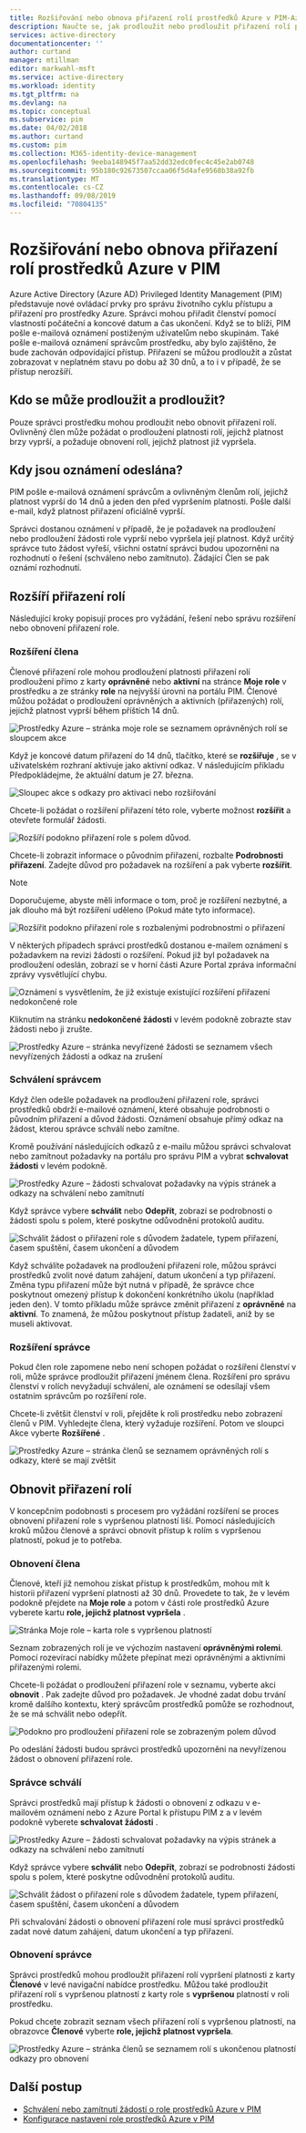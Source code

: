 ```yaml
---
title: Rozšiřování nebo obnova přiřazení rolí prostředků Azure v PIM-Azure Active Directory | Microsoft Docs
description: Naučte se, jak prodloužit nebo prodloužit přiřazení rolí prostředků Azure v Azure AD Privileged Identity Management (PIM).
services: active-directory
documentationcenter: ''
author: curtand
manager: mtillman
editor: markwahl-msft
ms.service: active-directory
ms.workload: identity
ms.tgt_pltfrm: na
ms.devlang: na
ms.topic: conceptual
ms.subservice: pim
ms.date: 04/02/2018
ms.author: curtand
ms.custom: pim
ms.collection: M365-identity-device-management
ms.openlocfilehash: 9eeba148945f7aa52dd32edc0fec4c45e2ab0748
ms.sourcegitcommit: 95b180c92673507ccaa06f5d4afe9568b38a92fb
ms.translationtype: MT
ms.contentlocale: cs-CZ
ms.lasthandoff: 09/08/2019
ms.locfileid: "70804135"
---
```

# <a name="extend-or-renew-azure-resource-role-assignments-in-pim"></a>Rozšiřování nebo obnova přiřazení rolí prostředků Azure v PIM

Azure Active Directory (Azure AD) Privileged Identity Management (PIM) představuje nové ovládací prvky pro správu životního cyklu přístupu a přiřazení pro prostředky Azure. Správci mohou přiřadit členství pomocí vlastností počáteční a koncové datum a čas ukončení. Když se to blíží, PIM pošle e-mailová oznámení postiženým uživatelům nebo skupinám. Také pošle e-mailová oznámení správcům prostředku, aby bylo zajištěno, že bude zachován odpovídající přístup. Přiřazení se můžou prodloužit a zůstat zobrazovat v neplatném stavu po dobu až 30 dnů, a to i v případě, že se přístup nerozšíří.

## <a name="who-can-extend-and-renew"></a>Kdo se může prodloužit a prodloužit?

Pouze správci prostředku mohou prodloužit nebo obnovit přiřazení rolí. Ovlivněný člen může požádat o prodloužení platnosti rolí, jejichž platnost brzy vyprší, a požaduje obnovení rolí, jejichž platnost již vypršela.

## <a name="when-are-notifications-sent"></a>Kdy jsou oznámení odeslána?

PIM pošle e-mailová oznámení správcům a ovlivněným členům rolí, jejichž platnost vyprší do 14 dnů a jeden den před vypršením platnosti. Pošle další e-mail, když platnost přiřazení oficiálně vyprší. 

Správci dostanou oznámení v případě, že je požadavek na prodloužení nebo prodloužení žádosti role vyprší nebo vypršela její platnost. Když určitý správce tuto žádost vyřeší, všichni ostatní správci budou upozorněni na rozhodnutí o řešení (schváleno nebo zamítnuto). Žádající Člen se pak oznámí rozhodnutí. 

## <a name="extend-role-assignments"></a>Rozšíří přiřazení rolí

Následující kroky popisují proces pro vyžádání, řešení nebo správu rozšíření nebo obnovení přiřazení role. 

### <a name="member-extend"></a>Rozšíření člena

Členové přiřazení role mohou prodloužení platnosti přiřazení rolí prodlouženi přímo z karty **oprávněné** nebo **aktivní** na stránce **Moje role** v prostředku a ze stránky **role** na nejvyšší úrovni na portálu PIM. Členové můžou požádat o prodloužení oprávněných a aktivních (přiřazených) rolí, jejichž platnost vyprší během příštích 14 dnů.

![Prostředky Azure – stránka moje role se seznamem oprávněných rolí se sloupcem akce](media/pim-resource-roles-renew-extend/aadpim-rbac-extend-ui.png)

Když je koncové datum přiřazení do 14 dnů, tlačítko, které se **rozšiřuje** , se v uživatelském rozhraní aktivuje jako aktivní odkaz. V následujícím příkladu Předpokládejme, že aktuální datum je 27. března.

![Sloupec akce s odkazy pro aktivaci nebo rozšiřování](media/pim-resource-roles-renew-extend/aadpim-rbac-extend-within-14.png)

Chcete-li požádat o rozšíření přiřazení této role, vyberte možnost **rozšířit** a otevřete formulář žádosti.

![Rozšíří podokno přiřazení role s polem důvod.](media/pim-resource-roles-renew-extend/aadpim-rbac-extend-role-assignment-request.png)

Chcete-li zobrazit informace o původním přiřazení, rozbalte **Podrobnosti přiřazení**. Zadejte důvod pro požadavek na rozšíření a pak vyberte **rozšířit**.

>[!Note]
>Doporučujeme, abyste měli informace o tom, proč je rozšíření nezbytné, a jak dlouho má být rozšíření uděleno (Pokud máte tyto informace).

![Rozšířit podokno přiřazení role s rozbalenými podrobnostmi o přiřazení](media/pim-resource-roles-renew-extend/aadpim-rbac-extend-form-complete.png)

V některých případech správci prostředků dostanou e-mailem oznámení s požadavkem na revizi žádosti o rozšíření. Pokud již byl požadavek na prodloužení odeslán, zobrazí se v horní části Azure Portal zpráva informační zprávy vysvětlující chybu.

![Oznámení s vysvětlením, že již existuje existující rozšíření přiřazení nedokončené role](media/pim-resource-roles-renew-extend/aadpim-rbac-extend-failed-existing-request.png)

Kliknutím na stránku **nedokončené žádosti** v levém podokně zobrazte stav žádosti nebo ji zrušte.

![Prostředky Azure – stránka nevyřízené žádosti se seznamem všech nevyřízených žádostí a odkaz na zrušení](media/pim-resource-roles-renew-extend/aadpim-rbac-extend-cancel-request.png)

### <a name="admin-approve"></a>Schválení správcem

Když člen odešle požadavek na prodloužení přiřazení role, správci prostředků obdrží e-mailové oznámení, které obsahuje podrobnosti o původním přiřazení a důvod žádosti. Oznámení obsahuje přímý odkaz na žádost, kterou správce schválí nebo zamítne. 

Kromě používání následujících odkazů z e-mailu můžou správci schvalovat nebo zamítnout požadavky na portálu pro správu PIM a vybrat **schvalovat žádosti** v levém podokně.

![Prostředky Azure – žádosti schvalovat požadavky na výpis stránek a odkazy na schválení nebo zamítnutí](media/pim-resource-roles-renew-extend/aadpim-rbac-extend-admin-approve-grid.png)

Když správce vybere **schválit** nebo **Odepřít**, zobrazí se podrobnosti o žádosti spolu s polem, které poskytne odůvodnění protokolů auditu.

![Schválit žádost o přiřazení role s důvodem žadatele, typem přiřazení, časem spuštění, časem ukončení a důvodem](media/pim-resource-roles-renew-extend/aadpim-rbac-extend-admin-approve-blade.png)

Když schválíte požadavek na prodloužení přiřazení role, můžou správci prostředků zvolit nové datum zahájení, datum ukončení a typ přiřazení. Změna typu přiřazení může být nutná v případě, že správce chce poskytnout omezený přístup k dokončení konkrétního úkolu (například jeden den). V tomto příkladu může správce změnit přiřazení z **oprávněné** na **aktivní**. To znamená, že můžou poskytnout přístup žadateli, aniž by se museli aktivovat.

### <a name="admin-extend"></a>Rozšíření správce

Pokud člen role zapomene nebo není schopen požádat o rozšíření členství v roli, může správce prodloužit přiřazení jménem člena. Rozšíření pro správu členství v rolích nevyžadují schválení, ale oznámení se odesílají všem ostatním správcům po rozšíření role.

Chcete-li zvětšit členství v roli, přejděte k roli prostředku nebo zobrazení členů v PIM. Vyhledejte člena, který vyžaduje rozšíření. Potom ve sloupci Akce vyberte **Rozšířené** .

![Prostředky Azure – stránka členů se seznamem oprávněných rolí s odkazy, které se mají zvětšit](media/pim-resource-roles-renew-extend/aadpim-rbac-extend-admin-extend.png)

## <a name="renew-role-assignments"></a>Obnovit přiřazení rolí

V koncepčním podobnosti s procesem pro vyžádání rozšíření se proces obnovení přiřazení role s vypršenou platností liší. Pomocí následujících kroků můžou členové a správci obnovit přístup k rolím s vypršenou platností, pokud je to potřeba.

### <a name="member-renew"></a>Obnovení člena

Členové, kteří již nemohou získat přístup k prostředkům, mohou mít k historii přiřazení vypršení platnosti až 30 dnů. Provedete to tak, že v levém podokně přejdete na **Moje role** a potom v části role prostředků Azure vyberete kartu **role, jejichž platnost vypršela** .

![Stránka Moje role – karta role s vypršenou platností](media/pim-resource-roles-renew-extend/aadpim-rbac-renew-from-myroles.png)

Seznam zobrazených rolí je ve výchozím nastavení **oprávněnými rolemi**. Pomocí rozevírací nabídky můžete přepínat mezi oprávněnými a aktivními přiřazenými rolemi.

Chcete-li požádat o prodloužení přiřazení role v seznamu, vyberte akci **obnovit** . Pak zadejte důvod pro požadavek. Je vhodné zadat dobu trvání kromě dalšího kontextu, který správcům prostředků pomůže se rozhodnout, že se má schválit nebo odepřít.

![Podokno pro prodloužení přiřazení role se zobrazeným polem důvod](media/pim-resource-roles-renew-extend/aadpim-rbac-renew-request-form.png)

Po odeslání žádosti budou správci prostředků upozorněni na nevyřízenou žádost o obnovení přiřazení role.

### <a name="admin-approves"></a>Správce schválí

Správci prostředků mají přístup k žádosti o obnovení z odkazu v e-mailovém oznámení nebo z Azure Portal k přístupu PIM z a v levém podokně vyberete **schvalovat žádosti** .

![Prostředky Azure – žádosti schvalovat požadavky na výpis stránek a odkazy na schválení nebo zamítnutí](media/pim-resource-roles-renew-extend/aadpim-rbac-extend-admin-approve-grid.png)

Když správce vybere **schválit** nebo **Odepřít**, zobrazí se podrobnosti žádosti spolu s polem, které poskytne odůvodnění protokolů auditu.

![Schválit žádost o přiřazení role s důvodem žadatele, typem přiřazení, časem spuštění, časem ukončení a důvodem](media/pim-resource-roles-renew-extend/aadpim-rbac-extend-admin-approve-blade.png)

Při schvalování žádosti o obnovení přiřazení role musí správci prostředků zadat nové datum zahájení, datum ukončení a typ přiřazení. 

### <a name="admin-renew"></a>Obnovení správce

Správci prostředků mohou prodloužit přiřazení rolí vypršení platnosti z karty **Členové** v levé navigační nabídce prostředku. Můžou také prodloužit přiřazení rolí s vypršenou platností z karty role s **vypršenou** platností v roli prostředku.

Pokud chcete zobrazit seznam všech přiřazení rolí s vypršenou platností, na obrazovce **Členové** vyberte **role, jejichž platnost vypršela**.

![Prostředky Azure – stránka členů se seznamem rolí s ukončenou platností odkazy pro obnovení](media/pim-resource-roles-renew-extend/aadpim-rbac-renew-from-member-blade.png)

## <a name="next-steps"></a>Další postup

- [Schválení nebo zamítnutí žádostí o role prostředků Azure v PIM](pim-resource-roles-approval-workflow.md)
- [Konfigurace nastavení role prostředků Azure v PIM](pim-resource-roles-configure-role-settings.md)
